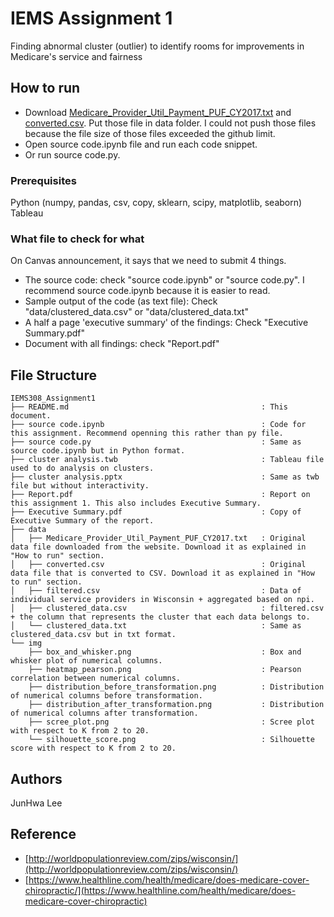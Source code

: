 # IEMS Assignment 1
Finding abnormal cluster (outlier) to identify rooms for improvements in Medicare's service and fairness


## How to run 
* Download [Medicare_Provider_Util_Payment_PUF_CY2017.txt](https://drive.google.com/file/d/1FlrzgC0vUllsfoEICzo0uMmHzFnBGlxG/view?usp=sharing) and [converted.csv](https://drive.google.com/file/d/1TgXTiDHi7rL6RSiGCl-GDNa3YSHb7yG1/view?usp=sharing). Put those file in data folder. I could not push those files because the file size of those files exceeded the github limit. 
* Open source code.ipynb file and run each code snippet.
* Or run source code.py.

### Prerequisites
Python (numpy, pandas, csv, copy, sklearn, scipy, matplotlib, seaborn)
Tableau

### What file to check for what
On Canvas announcement, it says that we need to submit 4 things. 
* The source code: check "source code.ipynb" or "source code.py". I recommend source code.ipynb because it is easier to read.
* Sample output of the code (as text file): Check "data/clustered_data.csv" or "data/clustered_data.txt"
* A half a page 'executive summary' of the findings: Check "Executive Summary.pdf"
* Document with all findings: check "Report.pdf" 

## File Structure
```
IEMS308_Assignment1
├── README.md 											: This document.
├── source code.ipynb 									: Code for this assignment. Recommend openning this rather than py file.
├── source code.py 										: Same as source code.ipynb but in Python format.
├── cluster analysis.twb 								: Tableau file used to do analysis on clusters.
├── cluster analysis.pptx 								: Same as twb file but without interactivity.
├── Report.pdf 											: Report on this assignment 1. This also includes Executive Summary.
├── Executive Summary.pdf 								: Copy of Executive Summary of the report.
├── data
│	├── Medicare_Provider_Util_Payment_PUF_CY2017.txt 	: Original data file downloaded from the website. Download it as explained in "How to run" section.
│	├── converted.csv									: Original data file that is converted to CSV. Download it as explained in "How to run" section.
│	├── filtered.csv 									: Data of individual service providers in Wisconsin + aggregated based on npi.
│	├── clustered_data.csv 								: filtered.csv + the column that represents the cluster that each data belongs to. 
│	└── clustered_data.txt 								: Same as clustered_data.csv but in txt format. 
└── img
	├── box_and_whisker.png 							: Box and whisker plot of numerical columns.
	├── heatmap_pearson.png								: Pearson correlation between numerical columns.
	├── distribution_before_transformation.png			: Distribution of numerical columns before transformation.
	├── distribution_after_transformation.png 			: Distribution of numerical columns after transformation.
	├── scree_plot.png									: Scree plot with respect to K from 2 to 20.
	└── silhouette_score.png 							: Silhouette score with respect to K from 2 to 20.
```

## Authors
JunHwa Lee

## Reference
* [http://worldpopulationreview.com/zips/wisconsin/](http://worldpopulationreview.com/zips/wisconsin/)
* [https://www.healthline.com/health/medicare/does-medicare-cover-chiropractic/](https://www.healthline.com/health/medicare/does-medicare-cover-chiropractic)
